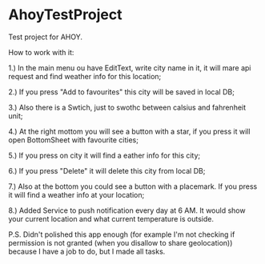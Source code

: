 # AhoyTestProject

Test project for AHOY.

How to work with it:

1.) In the main menu ou have EditText, write city name in it, it will mare api request and find weather info for this location;

2.) If you press "Add to favourites" this city will be saved in local DB;

3.) Also there is a Swtich, just to swothc between calsius and fahrenheit unit;

4.) At the right mottom you will see a button with a star, if you press it will open BottomSheet with favourite cities;

5.) If you press on city it will find a eather info for this city;

6.) If you press "Delete" it will delete this city from local DB;

7.) Also at the bottom you could see a button with a placemark. If you press it will find a weather info at your location;

8.) Added Service to push notification every day at 6 AM. It would show your current location and what current temperature is outside.

P.S. Didn't polished this app enough (for example I'm not checking if permission is not granted (when you disallow to share geolocation))
because I have a job to do, but I made all tasks.
